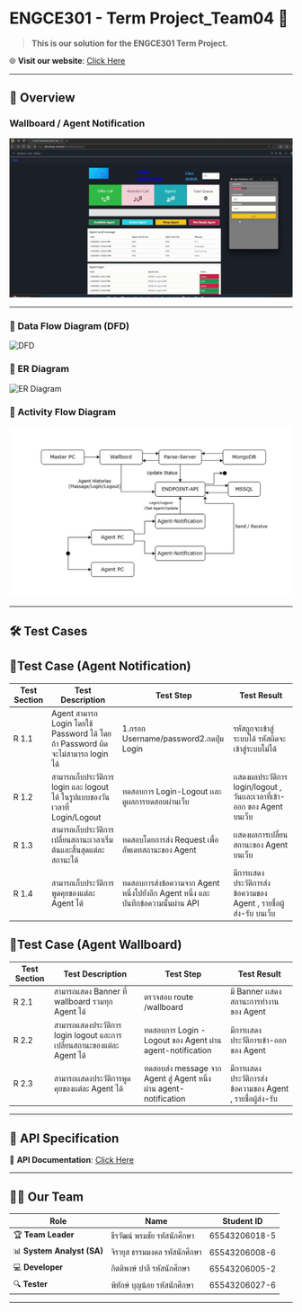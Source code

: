 # ENGCE301 - Term Project_Team04 🚀

> **This is our solution for the ENGCE301 Term Project.** 

🌐 **Visit our website**: [Click Here](https://lab-wb.cpe-rmutl.net/team04/)

---

## 📝 Overview
### **Wallboard / Agent Notification**
 
![Overview](img/Overview.gif)

---

### **📌 Data Flow Diagram (DFD)**
<img src="" alt="DFD" width="600"/>

### **📌 ER Diagram**
<img src="" alt="ER Diagram" width="600"/>

### **📌 Activity Flow Diagram**
![Activity Flow](img/Activity%20Flow.jpg)

---

## 🛠 Test Cases

## **📌Test Case (Agent Notification)**
| Test Section | Test Description | Test Step | Test Result |
|----------|----------|----------| ----------| 
| R 1.1| Agent สามารถ Login โดยใช้ Password ได้ โดยถ้า Password ผิดจะไม่สามารถ login ได้|1.กรอก Username/password2.กดปุ่ม Login | รหัสถูกจะเข้าสู่ระบบได้ รหัสผิดจะเข้าสู่ระบบไม่ได้ |
|R 1.2|สามารถเก็บประวัติการ login และ logout ได้ ในรูปแบบของวันเวลาที่ Login/Logout|ทดสอบการ Login-Logout เเละดูผลการทดสอบผ่านเว็บ|เเสดงผลประวัติการ login/logout , วันเเละเวลาที่เข้า-ออก ของ Agent บนเว็บ|
|R 1.3|สามารถเก็บประวัติการเปลี่ยนสถานะเวลาเริ่มต้นและสิ้นสุดแต่ละสถานะได้|ทดสอบโดยการส่ง Request เพื่ออัพเดทสถานะของ Agent|เเสดงผลการเปลี่ยนสถานะของ Agent บนเว็บ|
|R 1.4|สามารถเก็บประวัติการพูดคุยของแต่ละ Agent ได้|ทดสอบการส่งข้อความจาก Agent หนึ่งไปยังอีก Agent หนึ่ง และบันทึกข้อความนั้นผ่าน API|มีการเเสดงประวัติการส่งข้อความของ Agent , รายชื่อผู้ส่ง-รับ บนเว็บ|
## **📌Test Case (Agent Wallboard)**
| Test Section | Test Description | Test Step | Test Result |
|----------|----------|----------| ----------|
|R 2.1|สามารถแสดง Banner ที่ wallboard รวมทุก Agent ได้|ตรวจสอบ route /wallboard |มี Banner เเสดงสถานะการทำงานของ Agent|
|R 2.2|สามารถแสดงประวัติการ login logout และการเปลี่ยนสถานะของแต่ละ Agent ได้|ทดสอบการ Login - Logout ของ Agent ผ่าน agent-notification|มีการเเสดงประวัติการเข้า-ออก ของ Agent |
|R 2.3|สามารถเเสดงประวัติการพูดคุยของเเต่ละ Agent ได้|ทดสอบส่ง message จาก Agent สู่ Agent หนึ่ง ผ่าน agent-notification|มีการเเสดงประวัติการส่งข้อความของ Agent , รายชื่อผู้ส่ง-รับ |

---

## 🔗 API Specification
📄 **API Documentation**: [Click Here](./API%20Specification/README.md)

---

## 👨‍💻 Our Team
| Role | Name | Student ID |
|------|------|------|
| 🏆 **Team Leader** | ธีรวัฒน์ พรมชัย รหัสนักศึกษา | 65543206018-5 |
| 📊 **System Analyst (SA)** | จิรายุส ธรรมมงคล รหัสนักศึกษา | 65543206008-6 |
| 💻 **Developer** | กิตติพงษ์ ปาลี รหัสนักศึกษา | 65543206005-2 |
| 🔍 **Tester** | พิทักษ์ บุญน้อย รหัสนักศึกษา | 65543206027-6 |

---
